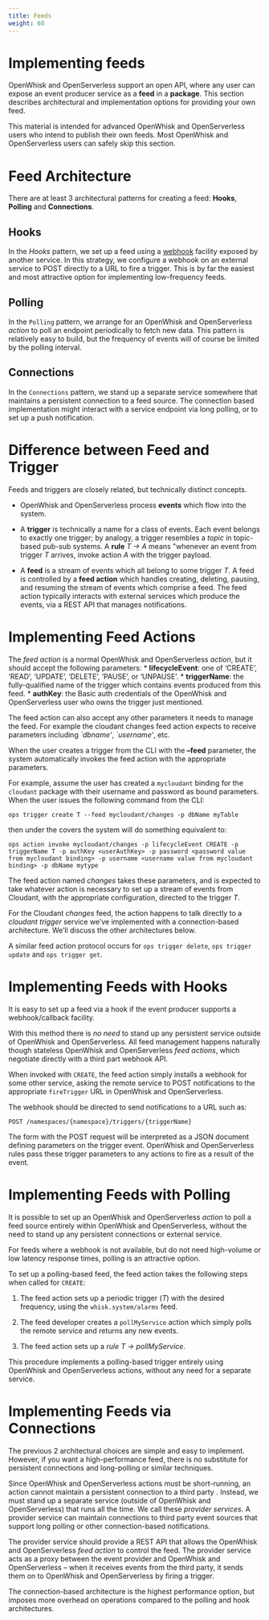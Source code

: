 ```yaml
---
title: Feeds
weight: 60
---
```

# Implementing feeds

OpenWhisk and OpenServerless support an open API, where any user can expose
an event producer service as a **feed** in a **package**. This section
describes architectural and implementation options for providing your
own feed.

This material is intended for advanced OpenWhisk and OpenServerless users who
intend to publish their own feeds. Most OpenWhisk and OpenServerless users
can safely skip this section.

# Feed Architecture

There are at least 3 architectural patterns for creating a feed:
**Hooks**, **Polling** and **Connections**.

## Hooks

In the *Hooks* pattern, we set up a feed using a
[webhook](https://en.wikipedia.org/wiki/Webhook) facility exposed by
another service. In this strategy, we configure a webhook on an external
service to POST directly to a URL to fire a trigger. This is by far the
easiest and most attractive option for implementing low-frequency feeds.

## Polling

In the `Polling` pattern, we arrange for an OpenWhisk and OpenServerless
*action* to poll an endpoint periodically to fetch new data. This
pattern is relatively easy to build, but the frequency of events will of
course be limited by the polling interval.

## Connections

In the `Connections` pattern, we stand up a separate service somewhere
that maintains a persistent connection to a feed source. The connection
based implementation might interact with a service endpoint via long
polling, or to set up a push notification.

# Difference between Feed and Trigger

Feeds and triggers are closely related, but technically distinct
concepts.

- OpenWhisk and OpenServerless process **events** which flow into the
    system.

- A **trigger** is technically a name for a class of events. Each
    event belongs to exactly one trigger; by analogy, a trigger
    resembles a *topic* in topic-based pub-sub systems. A **rule** *T →
    A* means "whenever an event from trigger *T* arrives, invoke action
    *A* with the trigger payload.

- A **feed** is a stream of events which all belong to some trigger
    *T*. A feed is controlled by a **feed action** which handles
    creating, deleting, pausing, and resuming the stream of events which
    comprise a feed. The feed action typically interacts with external
    services which produce the events, via a REST API that manages
    notifications.

# Implementing Feed Actions

The *feed action* is a normal OpenWhisk and OpenServerless *action*, but it
should accept the following parameters: \* **lifecycleEvent**: one of
‘CREATE’, ‘READ’, ‘UPDATE’, ‘DELETE’, ‘PAUSE’, or ‘UNPAUSE’. \*
**triggerName**: the fully-qualified name of the trigger which contains
events produced from this feed. \* **authKey**: the Basic auth
credentials of the OpenWhisk and OpenServerless user who owns the trigger
just mentioned.

The feed action can also accept any other parameters it needs to manage
the feed. For example the cloudant changes feed action expects to
receive parameters including *\`dbname'*, *\`username'*, etc.

When the user creates a trigger from the CLI with the **–feed**
parameter, the system automatically invokes the feed action with the
appropriate parameters.

For example, assume the user has created a `mycloudant` binding for the
`cloudant` package with their username and password as bound parameters.
When the user issues the following command from the CLI:

`ops trigger create T --feed mycloudant/changes -p dbName myTable`

then under the covers the system will do something equivalent to:

`ops action invoke mycloudant/changes -p lifecycleEvent CREATE -p triggerName T -p authKey <userAuthKey> -p password <password value from mycloudant binding> -p username <username value from mycloudant binding> -p dbName mytype`

The feed action named *changes* takes these parameters, and is expected
to take whatever action is necessary to set up a stream of events from
Cloudant, with the appropriate configuration, directed to the trigger
*T*.

For the Cloudant *changes* feed, the action happens to talk directly to
a *cloudant trigger* service we’ve implemented with a connection-based
architecture. We’ll discuss the other architectures below.

A similar feed action protocol occurs for `ops trigger delete`,
`ops trigger update` and `ops trigger get`.

# Implementing Feeds with Hooks

It is easy to set up a feed via a hook if the event producer supports a
webhook/callback facility.

With this method there is *no need* to stand up any persistent service
outside of OpenWhisk and OpenServerless. All feed management happens
naturally though stateless OpenWhisk and OpenServerless *feed actions*, which
negotiate directly with a third part webhook API.

When invoked with `CREATE`, the feed action simply installs a webhook
for some other service, asking the remote service to POST notifications
to the appropriate `fireTrigger` URL in OpenWhisk and OpenServerless.

The webhook should be directed to send notifications to a URL such as:

    POST /namespaces/{namespace}/triggers/{triggerName}

The form with the POST request will be interpreted as a JSON document
defining parameters on the trigger event. OpenWhisk and OpenServerless rules
pass these trigger parameters to any actions to fire as a result of the
event.

# Implementing Feeds with Polling

It is possible to set up an OpenWhisk and OpenServerless *action* to poll a
feed source entirely within OpenWhisk and OpenServerless, without the need to
stand up any persistent connections or external service.

For feeds where a webhook is not available, but do not need high-volume
or low latency response times, polling is an attractive option.

To set up a polling-based feed, the feed action takes the following
steps when called for `CREATE`:

1. The feed action sets up a periodic trigger (*T*) with the desired
    frequency, using the `whisk.system/alarms` feed.

2. The feed developer creates a `pollMyService` action which simply
    polls the remote service and returns any new events.

3. The feed action sets up a *rule* *T → pollMyService*.

This procedure implements a polling-based trigger entirely using
OpenWhisk and OpenServerless actions, without any need for a separate
service.

# Implementing Feeds via Connections

The previous 2 architectural choices are simple and easy to implement.
However, if you want a high-performance feed, there is no substitute for
persistent connections and long-polling or similar techniques.

Since OpenWhisk and OpenServerless actions must be short-running, an action
cannot maintain a persistent connection to a third party . Instead, we
must stand up a separate service (outside of OpenWhisk and OpenServerless)
that runs all the time. We call these *provider services*. A provider
service can maintain connections to third party event sources that
support long polling or other connection-based notifications.

The provider service should provide a REST API that allows the OpenWhisk
and OpenServerless *feed action* to control the feed. The provider service
acts as a proxy between the event provider and OpenWhisk and OpenServerless –
when it receives events from the third party, it sends them on to
OpenWhisk and OpenServerless by firing a trigger.

The connection-based architecture is the highest performance option, but
imposes more overhead on operations compared to the polling and hook
architectures.
